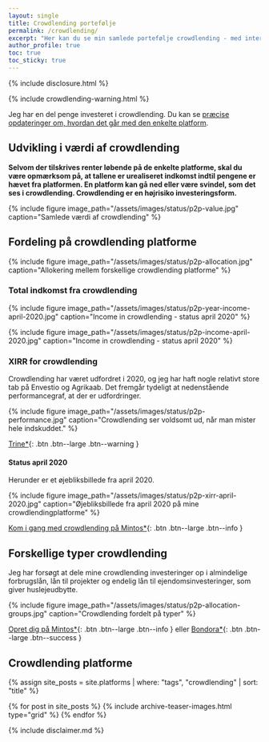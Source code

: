 ```yaml
---
layout: single
title: Crowdlending portefølje
permalink: /crowdlending/
excerpt: "Her kan du se min samlede portefølje crowdlending - med intern rente, totalt investeret og indkomst."
author_profile: true
toc: true
toc_sticky: true
---
```


{% include disclosure.html %}

{% include crowdlending-warning.html %}

Jeg har en del penge investeret i crowdlending. Du kan se [præcise opdateringer om, hvordan det går med den enkelte platform](/platforme/).

## Udvikling i værdi af crowdlending

**Selvom der tilskrives renter løbende på de enkelte platforme, skal du være opmærksom på, at tallene er urealiseret indkomst indtil pengene er hævet fra platformen. En platform kan gå ned eller være svindel, som det ses i crowdlending. Crowdlending er en højrisiko investeringsform.**

{% include figure image_path="/assets/images/status/p2p-value.jpg" caption="Samlede værdi af crowdlending"  %}

## Fordeling på crowdlending platforme

{% include figure image_path="/assets/images/status/p2p-allocation.jpg" caption="Allokering mellem forskellige crowdlending platforme" %}

### Total indkomst fra crowdlending

{% include figure image_path="/assets/images/status/p2p-year-income-april-2020.jpg" caption="Income in crowdlending - status april 2020" %}

{% include figure image_path="/assets/images/status/p2p-income-april-2020.jpg" caption="Income in crowdlending - status april 2020" %}

### XIRR for crowdlending

Crowdlending har været udfordret i 2020, og jeg har haft nogle relativt store tab på Envestio og Agrikaab. Det fremgår tydeligt at nedenstående performancegraf, at der er udfordringer.

{% include figure image_path="/assets/images/status/p2p-performance.jpg" caption="Crowdlending ser voldsomt ud, når man mister hele indskuddet." %}

[Trine\*](/go/trine/){: .btn .btn--large .btn--warning }

#### Status april 2020

Herunder er et øjebliksbillede fra april 2020.

{% include figure image_path="/assets/images/status/p2p-xirr-april-2020.jpg" caption="Øjebliksbillede fra april 2020 på mine crowdlendingplatforme" %}

[Kom i gang med crowdlending på Mintos\*](/go/mintos/){: .btn .btn--large .btn--info }

## Forskellige typer crowdlending

Jeg har forsøgt at dele mine crowdlending investeringer op i almindelige forbrugslån, lån til projekter og endelig lån til ejendomsinvesteringer, som giver huslejeudbytte.

{% include figure image_path="/assets/images/status/p2p-allocation-groups.jpg" caption="Crowdlending fordelt på typer" %}

[Opret dig på Mintos\*](/go/mintos/){: .btn .btn--large .btn--info } eller [Bondora\*](/go/bondora/){: .btn .btn--large .btn--success }

## Crowdlending platforme

<div class="feature__wrapper">

{% assign site_posts = site.platforms | where: "tags", "crowdlending" | sort: "title" %}

{% for post in site_posts %}
  {% include archive-teaser-images.html type="grid" %}
{% endfor %}

</div>

{% include disclaimer.md %}
